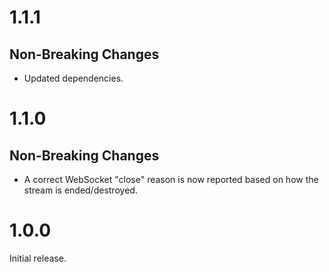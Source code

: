 # 1.1.1

## Non-Breaking Changes

- Updated dependencies.


# 1.1.0

## Non-Breaking Changes

- A correct WebSocket "close" reason is now reported based on how the stream is ended/destroyed.


# 1.0.0

Initial release.
